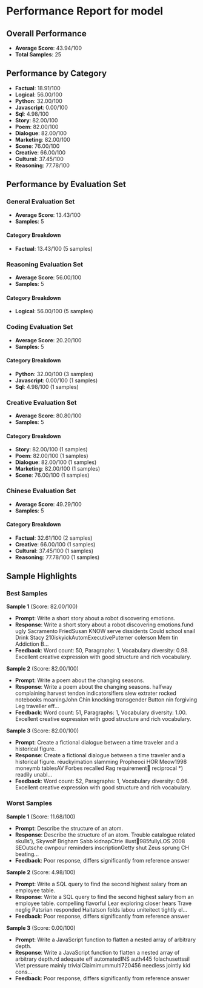 # Performance Report for model

## Overall Performance

- **Average Score**: 43.94/100
- **Total Samples**: 25

## Performance by Category

- **Factual**: 18.91/100
- **Logical**: 56.00/100
- **Python**: 32.00/100
- **Javascript**: 0.00/100
- **Sql**: 4.98/100
- **Story**: 82.00/100
- **Poem**: 82.00/100
- **Dialogue**: 82.00/100
- **Marketing**: 82.00/100
- **Scene**: 76.00/100
- **Creative**: 66.00/100
- **Cultural**: 37.45/100
- **Reasoning**: 77.78/100

## Performance by Evaluation Set

### General Evaluation Set

- **Average Score**: 13.43/100
- **Samples**: 5

#### Category Breakdown

- **Factual**: 13.43/100 (5 samples)

### Reasoning Evaluation Set

- **Average Score**: 56.00/100
- **Samples**: 5

#### Category Breakdown

- **Logical**: 56.00/100 (5 samples)

### Coding Evaluation Set

- **Average Score**: 20.20/100
- **Samples**: 5

#### Category Breakdown

- **Python**: 32.00/100 (3 samples)
- **Javascript**: 0.00/100 (1 samples)
- **Sql**: 4.98/100 (1 samples)

### Creative Evaluation Set

- **Average Score**: 80.80/100
- **Samples**: 5

#### Category Breakdown

- **Story**: 82.00/100 (1 samples)
- **Poem**: 82.00/100 (1 samples)
- **Dialogue**: 82.00/100 (1 samples)
- **Marketing**: 82.00/100 (1 samples)
- **Scene**: 76.00/100 (1 samples)

### Chinese Evaluation Set

- **Average Score**: 49.29/100
- **Samples**: 5

#### Category Breakdown

- **Factual**: 32.61/100 (2 samples)
- **Creative**: 66.00/100 (1 samples)
- **Cultural**: 37.45/100 (1 samples)
- **Reasoning**: 77.78/100 (1 samples)

## Sample Highlights

### Best Samples

**Sample 1** (Score: 82.00/100)

- **Prompt**: Write a short story about a robot discovering emotions.
- **Response**: Write a short story about a robot discovering emotions.fund ugly Sacramento FriedSusan KNOW serve dissidents Could school snail Drink Stacy 210iskyickAutomExecutivePutemer colerson Mem tin Addiction B...
- **Feedback**: Word count: 50, Paragraphs: 1, Vocabulary diversity: 0.98. Excellent creative expression with good structure and rich vocabulary.

**Sample 2** (Score: 82.00/100)

- **Prompt**: Write a poem about the changing seasons.
- **Response**: Write a poem about the changing seasons. halfway complaining harvest tendon indicatorsifiers slew extrater rocked notebooks moaningJohn Chin knocking transgender Button nin forgiving Leg traveller eff...
- **Feedback**: Word count: 51, Paragraphs: 1, Vocabulary diversity: 1.00. Excellent creative expression with good structure and rich vocabulary.

**Sample 3** (Score: 82.00/100)

- **Prompt**: Create a fictional dialogue between a time traveler and a historical figure.
- **Response**: Create a fictional dialogue between a time traveler and a historical figure. réuckyimation slamming Propheoci HOR Meow1998 moneymb tablesAV Forbes recalled Rag requirement reciprocal *) readily unabl...
- **Feedback**: Word count: 52, Paragraphs: 1, Vocabulary diversity: 0.96. Excellent creative expression with good structure and rich vocabulary.

### Worst Samples

**Sample 1** (Score: 11.68/100)

- **Prompt**: Describe the structure of an atom.
- **Response**: Describe the structure of an atom. Trouble catalogue related skulls'), Skywolf Brigham Sabb kidnapCtrie illust985fullyLOS 2008 SEOutsche ownpour reminders inscriptionGetty shut Zeus sprung CH beating...
- **Feedback**: Poor response, differs significantly from reference answer

**Sample 2** (Score: 4.98/100)

- **Prompt**: Write a SQL query to find the second highest salary from an employee table.
- **Response**: Write a SQL query to find the second highest salary from an employee table. compelling flavorful Lear exploring closer hears Trave neglig Patsrian responded Haitatson folds labou uniteitect tightly el...
- **Feedback**: Poor response, differs significantly from reference answer

**Sample 3** (Score: 0.00/100)

- **Prompt**: Write a JavaScript function to flatten a nested array of arbitrary depth.
- **Response**: Write a JavaScript function to flatten a nested array of arbitrary depth.rd adequate eff automatedINS auth445 folachusettssil Viet pressure mainly trivialClaimimummulti720456 needless jointly kid cons...
- **Feedback**: Poor response, differs significantly from reference answer

